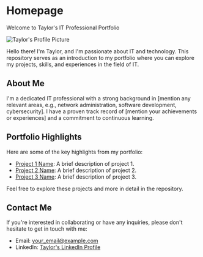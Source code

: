 # Homepage
Welcome to Taylor's IT Professional Portfolio

![Taylor's Profile Picture](link_to_your_profile_picture.jpg)

Hello there! I'm Taylor, and I'm passionate about IT and technology. This repository serves as an introduction to my portfolio where you can explore my projects, skills, and experiences in the field of IT.

## About Me

I'm a dedicated IT professional with a strong background in [mention any relevant areas, e.g., network administration, software development, cybersecurity]. I have a proven track record of [mention your achievements or experiences] and a commitment to continuous learning.

## Portfolio Highlights

Here are some of the key highlights from my portfolio:

- [Project 1 Name](link_to_project_1): A brief description of project 1.
- [Project 2 Name](link_to_project_2): A brief description of project 2.
- [Project 3 Name](link_to_project_3): A brief description of project 3.

Feel free to explore these projects and more in detail in the repository.

## Contact Me

If you're interested in collaborating or have any inquiries, please don't hesitate to get in touch with me:

- Email: [your_email@example.com](mailto:your_email@example.com)
- LinkedIn: [Taylor's LinkedIn Profile](link_to_your_linkedin_profile)

